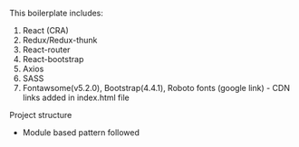 This boilerplate includes:
1. React (CRA)
2. Redux/Redux-thunk
3. React-router
4. React-bootstrap
5. Axios
6. SASS 
7. Fontawsome(v5.2.0), Bootstrap(4.4.1), Roboto fonts (google link) - CDN links added in index.html file

Project structure 
- Module based pattern followed
